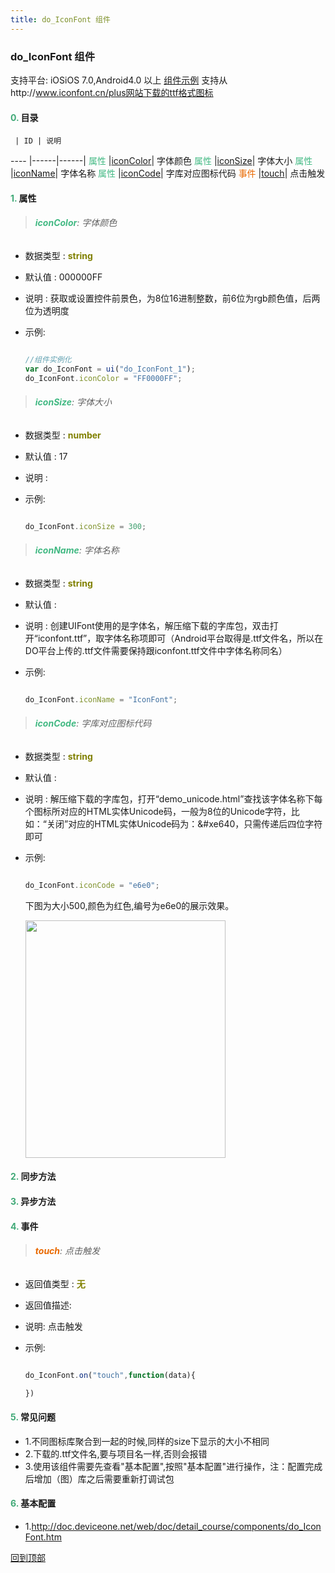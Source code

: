 ```yaml
---
title: do_IconFont 组件
---
```


### do_IconFont 组件

 支持平台: iOSiOS 7.0,Android4.0 以上
 [组件示例](https://github.com/do-api/docs-example/tree/master/source/view/do_IconFont)
 支持从http://www.iconfont.cn/plus网站下载的ttf格式图标

#### <font color ='#40A977'>**0.**</font> 目录

     | ID | 说明
---- |------|------|
<font color ='#42b983'>属性</font>  |[iconColor](#iconColor)| 字体颜色
<font color ='#42b983'>属性</font>  |[iconSize](#iconSize)| 字体大小
<font color ='#42b983'>属性</font>  |[iconName](#iconName)| 字体名称
<font color ='#42b983'>属性</font>  |[iconCode](#iconCode)| 字库对应图标代码
<font color ='#e96900'>事件</font>  |[touch](#touch)| 点击触发

#### <font color ='#40A977'>**1.**</font> 属性

>###### <span id=iconColor><font color ='#42b983'>**iconColor**</font></span>: 字体颜色

- 数据类型 : <font color ='#808000'>**string**</font>
- 默认值 : 000000FF
- 说明 : 获取或设置控件前景色，为8位16进制整数，前6位为rgb颜色值，后两位为透明度
- 示例:

  ```javascript

  //组件实例化
  var do_IconFont = ui("do_IconFont_1");
  do_IconFont.iconColor = "FF0000FF";

  ```

>###### <span id=iconSize><font color ='#42b983'>**iconSize**</font></span>: 字体大小

- 数据类型 : <font color ='#808000'>**number**</font>
- 默认值 : 17
- 说明 :
- 示例:

  ```javascript

  do_IconFont.iconSize = 300;

  ```

>###### <span id=iconName><font color ='#42b983'>**iconName**</font></span>: 字体名称

- 数据类型 : <font color ='#808000'>**string**</font>
- 默认值 :
- 说明 : 创建UIFont使用的是字体名，解压缩下载的字库包，双击打开“iconfont.ttf”，取字体名称项即可（Android平台取得是.ttf文件名，所以在DO平台上传的.ttf文件需要保持跟iconfont.ttf文件中字体名称同名）
- 示例:

  ```javascript

  do_IconFont.iconName = "IconFont";

  ```

>###### <span id=iconCode><font color ='#42b983'>**iconCode**</font></span>: 字库对应图标代码

- 数据类型 : <font color ='#808000'>**string**</font>
- 默认值 :
- 说明 : 解压缩下载的字库包，打开“demo_unicode.html”查找该字体名称下每个图标所对应的HTML实体Unicode码，一般为8位的Unicode字符，比如：“关闭”对应的HTML实体Unicode码为：&#xe640，只需传递后四位字符即可
- 示例:

  ```javascript

  do_IconFont.iconCode = "e6e0";

  ```

  下图为大小500,颜色为红色,编号为e6e0的展示效果。

  <div>

  <img src="../../images/iconfont.png" height="380" width="320" >

  </div>

#### <font color ='#40A977'>**2.**</font> 同步方法

#### <font color ='#40A977'>**3.**</font> 异步方法


#### <font color ='#40A977'>**4.**</font> 事件

>###### <span id=touch><font color ='#e96900'>**touch**</font></span>: 点击触发

- 返回值类型 : <font color ='#808000'>**无**</font>
- 返回值描述:
- 说明: 点击触发
- 示例:

  ```javascript

  do_IconFont.on("touch",function(data){

  })

  ```

#### <font color ='#40A977'>**5.**</font> 常见问题
  - 1.不同图标库聚合到一起的时候,同样的size下显示的大小不相同
  - 2.下载的.ttf文件名,要与项目名一样,否则会报错
  - 3.使用该组件需要先查看"基本配置",按照"基本配置"进行操作，注：配置完成后增加（图）库之后需要重新打调试包
  
#### <font color ='#40A977'>**6.**</font> 基本配置
  - 1.http://doc.deviceone.net/web/doc/detail_course/components/do_IconFont.htm           

[回到顶部](#top)
